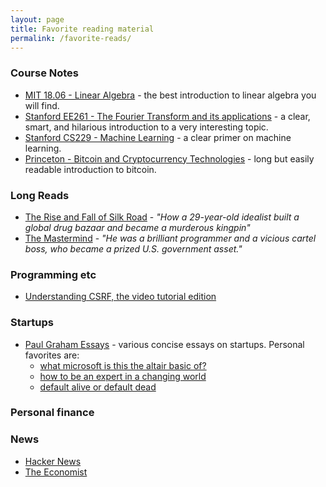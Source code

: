 ```yaml
---
layout: page
title: Favorite reading material
permalink: /favorite-reads/
---
```


### Course Notes

* [MIT 18.06 - Linear Algebra](http://ocw.mit.edu/courses/mathematics/18-06-linear-algebra-spring-2010/video-lectures/) - the best
introduction to linear algebra you will find.
* [Stanford EE261 - The Fourier Transform and its applications](https://see.stanford.edu/materials/lsoftaee261/book-fall-07.pdf) -
a clear, smart, and hilarious introduction to a very interesting topic.
* [Stanford CS229 - Machine Learning](http://cs229.stanford.edu/materials.html) -
a clear primer on machine learning.
* [Princeton - Bitcoin and Cryptocurrency Technologies](https://d28rh4a8wq0iu5.cloudfront.net/bitcointech/readings/princeton_bitcoin_book.pdf?a=1) -
long but easily readable introduction to bitcoin.

### Long Reads
* [The Rise and Fall of Silk Road](https://www.wired.com/2015/04/silk-road-1/) - *"How a 29-year-old
idealist built a global drug bazaar and became a murderous kingpin"*
* [The Mastermind](https://mastermind.atavist.com/an-arrogant-way-of-killing) - *"He was a brilliant programmer and a vicious cartel boss, who became a prized U.S.
government asset."*

### Programming etc
* [Understanding CSRF, the video tutorial edition](https://www.troyhunt.com/understanding-csrf-video-tutorial/)

### Startups
* [Paul Graham Essays](http://www.paulgraham.com/articles.html) - various concise essays on
startups. Personal favorites are:
    - [what microsoft is this the altair basic of?](http://www.paulgraham.com/altair.html)
    - [how to be an expert in a changing world](http://www.paulgraham.com/ecw.html)
    - [default alive or default dead](http://www.paulgraham.com/aord.html)

### Personal finance

### News
* [Hacker News](https://news.ycombinator.com/)
* [The Economist](http://www.economist.com/)